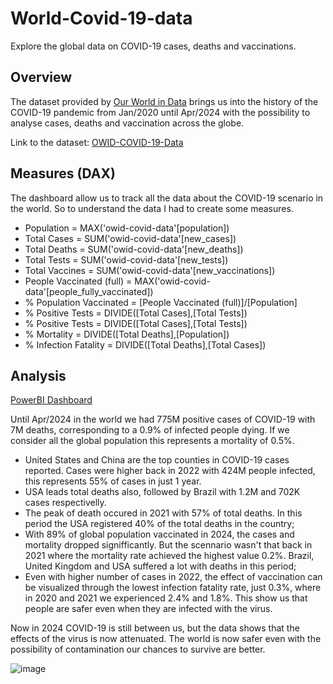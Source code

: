 # World-Covid-19-data
Explore the global data on COVID-19 cases, deaths and vaccinations.


## Overview
The dataset provided by [Our World in Data](https://ourworldindata.org/) brings us into the history of the COVID-19 pandemic from Jan/2020 until Apr/2024 with the possibility to analyse cases, deaths and vaccination across the globe.

Link to the dataset: [OWID-COVID-19-Data](https://github.com/owid/covid-19-data/tree/master/public/data)

## Measures (DAX)
The dashboard allow us to track all the data about the COVID-19 scenario in the world. So to understand the data I had to create some measures.

- Population = MAX('owid-covid-data'[population]) 
- Total Cases = SUM('owid-covid-data'[new_cases])
- Total Deaths = SUM('owid-covid-data'[new_deaths])
- Total Tests = SUM('owid-covid-data'[new_tests])
- Total Vaccines = SUM('owid-covid-data'[new_vaccinations])
- People Vaccinated (full) = MAX('owid-covid-data'[people_fully_vaccinated])
- % Population Vaccinated = [People Vaccinated (full)]/[Population]
- % Positive Tests = DIVIDE([Total Cases],[Total Tests])
- % Positive Tests = DIVIDE([Total Cases],[Total Tests])
- % Mortality = DIVIDE([Total Deaths],[Population])
- % Infection Fatality = DIVIDE([Total Deaths],[Total Cases])

## Analysis
[PowerBI Dashboard](https://app.powerbi.com/view?r=eyJrIjoiNTIwOGQ4MjktMWRkOC00ZGQwLWI3ZTktOTczNWQ2NzVkNjBiIiwidCI6Ijc5NzgyMzFkLTA4ZjAtNDVhNy05ZDEzLTc3YzNmYTk2OGI4OCJ9)

Until Apr/2024 in the world we had 775M positive cases of COVID-19 with 7M deaths, corresponding to a 0.9% of infected people dying. If we consider all the global population this represents a mortality of 0.5%.
- United States and China are the top counties in COVID-19 cases reported. Cases were higher back in 2022 with 424M people infected, this represents 55% of cases in just 1 year.
- USA leads total deaths also, followed by Brazil with 1.2M and 702K cases respectivelly.
- The peak of death occured in 2021 with 57% of total deaths. In this period the USA registered 40% of the total deaths in the country;
- With 89% of global population vaccinated in 2024, the cases and mortality dropped signifficantly. But the scennario wasn't that back in 2021 where the mortality rate achieved the highest value 0.2%. Brazil, United Kingdom and USA suffered a lot with deaths in this period;
- Even with higher number of cases in 2022, the effect of vaccination can be visualized through the lowest infection fatality rate, just 0.3%, where in 2020 and 2021 we experienced 2.4% and 1.8%. This show us that people are safer even when they are infected with the virus.

Now in 2024 COVID-19 is still between us, but the data shows that the effects of the virus is now attenuated. The world is now safer even with the possibility of contamination our chances to survive are better.

![image](https://github.com/PatrickNAquino/World-Covid-19-data/assets/118391206/f6b438bf-eeaa-489a-81d4-44a39dd4304d)
